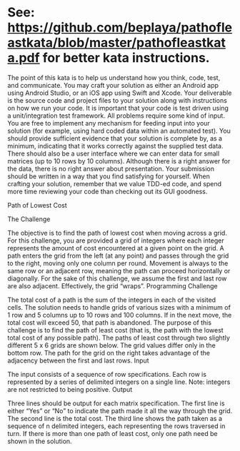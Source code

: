 
# See: https://github.com/beplaya/pathofleastkata/blob/master/pathofleastkata.pdf for better kata instructions.

The point of this kata is to help us understand how you think, code, test, and communicate. You may craft your solution as either an Android app using Android Studio, or an iOS app using Swift and Xcode. Your deliverable is the source code and project files to your solution along with instructions on how we run your code. It is important that your code is test driven using a unit/integration test framework.
All problems require some kind of input. You are free to implement any mechanism for feeding input into your solution (for example, using hard coded data within an automated test). You should provide sufficient evidence that your solution is complete by, as a minimum, indicating that it works correctly against the supplied test data. There should also be a user interface where we can enter data for small matrices (up to 10 rows by 10 columns).
Although there is a right answer for the data, there is no right answer about presentation. Your submission should be written in a way that you find satisfying for yourself. When crafting your solution, remember that we value TDD-ed code, and spend more time reviewing your code than checking out its GUI goodness.

Path of Lowest Cost

The Challenge

The objective is to find the path of lowest cost when moving across a grid. For this challenge, you are provided a grid of integers where each integer represents the amount of cost encountered at a given point on the grid. A path enters the grid from the left (at any point) and passes through the grid to the right, moving only one column per round. Movement is always to the same row or an adjacent row, meaning the path can proceed horizontally or diagonally. For the sake of this challenge, we assume the first and last row are also adjacent. Effectively, the grid “wraps”.
Programming Challenge
 
The total cost of a path is the sum of the integers in each of the visited cells. The solution needs to handle grids of various sizes with a minimum of 1 row and 5 columns up to 10 rows and 100 columns. If in the next move, the total cost will exceed 50, that path is abandoned.
The purpose of this challenge is to find the path of least cost (that is, the path with the lowest total cost of any possible path). The paths of least cost through two slightly different 5 x 6 grids are shown below. The grid values differ only in the bottom row. The path for the grid on the right takes advantage of the adjacency between the first and last rows.
Input

The input consists of a sequence of row specifications. Each row is represented by a series of delimited integers on a single line. Note: integers are not restricted to being positive.
Output

Three lines should be output for each matrix specification. The first line is either “Yes” or “No” to indicate the path made it all the way through the grid. The second line is the total cost. The third line shows the path taken as a sequence of n delimited integers, each representing the rows traversed in turn. If there is more than one path of least cost, only one path need be shown in the solution.


